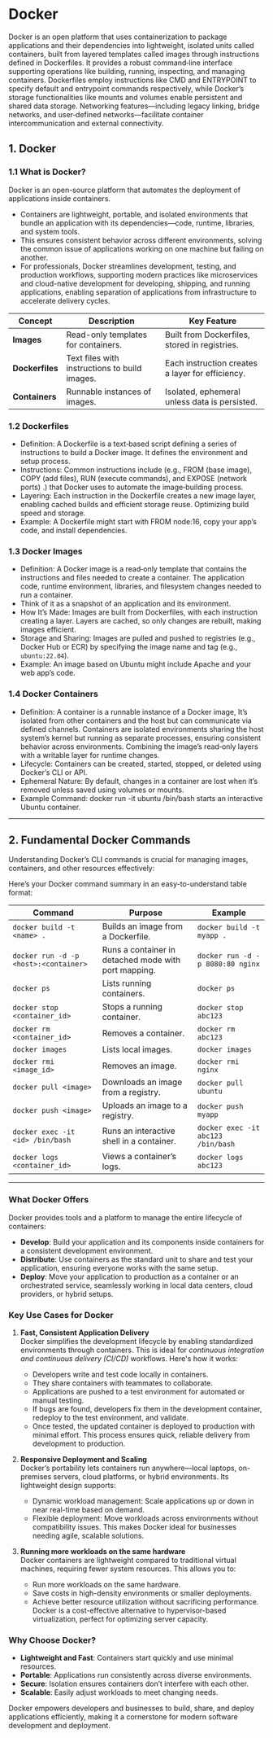 # Docker
Docker is an open platform that uses containerization to package applications and their dependencies into lightweight, isolated units called containers, built from layered templates called images through instructions defined in Dockerfiles. It provides a robust command‑line interface supporting operations like building, running, inspecting, and managing containers. Dockerfiles employ instructions like CMD and ENTRYPOINT to specify default and entrypoint commands respectively, while Docker’s storage functionalities like mounts and volumes enable persistent and shared data storage. Networking features—including legacy linking, bridge networks, and user‑defined networks—facilitate container intercommunication and external connectivity. 

## 1. Docker

### 1.1 What is Docker?
Docker is an open-source platform that automates the deployment of applications inside containers. 
- Containers are lightweight, portable, and isolated environments that bundle an application with its dependencies—code, runtime, libraries, and system tools. 
- This ensures consistent behavior across different environments, solving the common issue of applications working on one machine but failing on another. 
- For professionals, Docker streamlines development, testing, and production workflows, supporting modern practices like microservices and cloud-native development for developing, shipping, and running applications, enabling separation of applications from infrastructure to accelerate delivery cycles.


| **Concept**                  | **Description**                                      | **Key Feature**                                             |
|-----------------------------|------------------------------------------------------|-------------------------------------------------------------|
| **Images**                  | Read-only templates for containers.                  | Built from Dockerfiles, stored in registries.               |
| **Dockerfiles**             | Text files with instructions to build images.        | Each instruction creates a layer for efficiency.            |
| **Containers**              | Runnable instances of images.                        | Isolated, ephemeral unless data is persisted.               |

### 1.2 Dockerfiles
- Definition: A Dockerfile is a text‑based script defining a series of instructions to build a Docker image. It defines the environment and setup process.
- Instructions: Common instructions include (e.g.,  FROM (base image), COPY (add files), RUN (execute commands), and EXPOSE (network ports) .) that Docker uses to automate the image‑building process.
- Layering: Each instruction in the Dockerfile creates a new image layer, enabling cached builds and efficient storage reuse. Optimizing build speed and storage.
- Example: A Dockerfile might start with FROM node:16, copy your app’s code, and install dependencies.

### 1.3 Docker Images
- Definition: A Docker image is a read‑only template that contains the instructions and files needed to create a container. The application code, runtime environment, libraries, and filesystem changes needed to run a container.
- Think of it as a snapshot of an application and its environment. 
- How It’s Made: Images are built from Dockerfiles, with each instruction creating a layer. Layers are cached, so only changes are rebuilt, making images efficient.
- Storage and Sharing: Images are pulled and pushed to registries (e.g., Docker Hub or ECR) by specifying the image name and tag (e.g., `ubuntu:22.04`). 
- Example: An image based on Ubuntu might include Apache and your web app’s code.

### 1.4 Docker Containers
- Definition: A container is a runnable instance of a Docker image, It’s isolated from other containers and the host but can communicate via defined channels. Containers are isolated environments sharing the host system’s kernel but running as separate processes, ensuring consistent behavior across environments. Combining the image’s read‑only layers with a writable layer for runtime changes. 
- Lifecycle: Containers can be created, started, stopped, or deleted using Docker’s CLI or API.
- Ephemeral Nature: By default, changes in a container are lost when it’s removed unless saved using volumes or mounts.
- Example Command: docker run -it ubuntu /bin/bash starts an interactive Ubuntu container.

---

## 2. Fundamental Docker Commands
Understanding Docker’s CLI commands is crucial for managing images, containers, and other resources effectively:

Here’s your Docker command summary in an easy-to-understand table format:

| **Command**                              | **Purpose**                                               | **Example**                                      |
|------------------------------------------|-----------------------------------------------------------|--------------------------------------------------|
| `docker build -t <name> .`               | Builds an image from a Dockerfile.                        | `docker build -t myapp .`                        |
| `docker run -d -p <host>:<container>`    | Runs a container in detached mode with port mapping.      | `docker run -d -p 8080:80 nginx`                 |
| `docker ps`                              | Lists running containers.                                 | `docker ps`                                      |
| `docker stop <container_id>`            | Stops a running container.                                | `docker stop abc123`                             |
| `docker rm <container_id>`              | Removes a container.                                      | `docker rm abc123`                               |
| `docker images`                          | Lists local images.                                       | `docker images`                                  |
| `docker rmi <image_id>`                 | Removes an image.                                         | `docker rmi nginx`                               |
| `docker pull <image>`                   | Downloads an image from a registry.                       | `docker pull ubuntu`                             |
| `docker push <image>`                   | Uploads an image to a registry.                           | `docker push myapp`                              |
| `docker exec -it <id> /bin/bash`        | Runs an interactive shell in a container.                 | `docker exec -it abc123 /bin/bash`               |
| `docker logs <container_id>`            | Views a container’s logs.                                 | `docker logs abc123`                             |

---

### **What Docker Offers**
Docker provides tools and a platform to manage the entire lifecycle of containers:
- **Develop**: Build your application and its components inside containers for a consistent development environment.
- **Distribute**: Use containers as the standard unit to share and test your application, ensuring everyone works with the same setup.
- **Deploy**: Move your application to production as a container or an orchestrated service, seamlessly working in local data centers, cloud providers, or hybrid setups.

### **Key Use Cases for Docker**

1. **Fast, Consistent Application Delivery**  
   Docker simplifies the development lifecycle by enabling standardized environments through containers. This is ideal for *continuous integration and continuous delivery (CI/CD)* workflows. Here's how it works:
   - Developers write and test code locally in containers.
   - They share containers with teammates to collaborate.
   - Applications are pushed to a test environment for automated or manual testing.
   - If bugs are found, developers fix them in the development container, redeploy to the test environment, and validate.
   - Once tested, the updated container is deployed to production with minimal effort.
   This process ensures quick, reliable delivery from development to production.

2. **Responsive Deployment and Scaling**  
   Docker’s portability lets containers run anywhere—local laptops, on-premises servers, cloud platforms, or hybrid environments. Its lightweight design supports:
   - Dynamic workload management: Scale applications up or down in near real-time based on demand.
   - Flexible deployment: Move workloads across environments without compatibility issues.
   This makes Docker ideal for businesses needing agile, scalable solutions.

3. **Running more workloads on the same hardware**  
   Docker containers are lightweight compared to traditional virtual machines, requiring fewer system resources. This allows you to:
   - Run more workloads on the same hardware.
   - Save costs in high-density environments or smaller deployments.
   - Achieve better resource utilization without sacrificing performance.
   Docker is a cost-effective alternative to hypervisor-based virtualization, perfect for optimizing server capacity.

### **Why Choose Docker?**
- **Lightweight and Fast**: Containers start quickly and use minimal resources.
- **Portable**: Applications run consistently across diverse environments.
- **Secure**: Isolation ensures containers don’t interfere with each other.
- **Scalable**: Easily adjust workloads to meet changing needs.

Docker empowers developers and businesses to build, share, and deploy applications efficiently, making it a cornerstone for modern software development and deployment.
